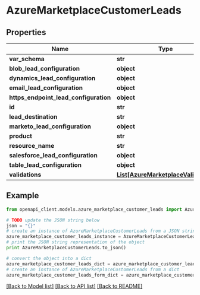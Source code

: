 # AzureMarketplaceCustomerLeads


## Properties
Name | Type | Description | Notes
------------ | ------------- | ------------- | -------------
**var_schema** | **str** |  | [optional] 
**blob_lead_configuration** | **object** |  | [optional] 
**dynamics_lead_configuration** | **object** |  | [optional] 
**email_lead_configuration** | **object** |  | [optional] 
**https_endpoint_lead_configuration** | **object** |  | [optional] 
**id** | **str** |  | [optional] 
**lead_destination** | **str** |  | [optional] 
**marketo_lead_configuration** | **object** |  | [optional] 
**product** | **str** |  | [optional] 
**resource_name** | **str** |  | [optional] 
**salesforce_lead_configuration** | **object** |  | [optional] 
**table_lead_configuration** | **object** |  | [optional] 
**validations** | [**List[AzureMarketplaceValidation]**](AzureMarketplaceValidation.md) |  | [optional] 

## Example

```python
from openapi_client.models.azure_marketplace_customer_leads import AzureMarketplaceCustomerLeads

# TODO update the JSON string below
json = "{}"
# create an instance of AzureMarketplaceCustomerLeads from a JSON string
azure_marketplace_customer_leads_instance = AzureMarketplaceCustomerLeads.from_json(json)
# print the JSON string representation of the object
print AzureMarketplaceCustomerLeads.to_json()

# convert the object into a dict
azure_marketplace_customer_leads_dict = azure_marketplace_customer_leads_instance.to_dict()
# create an instance of AzureMarketplaceCustomerLeads from a dict
azure_marketplace_customer_leads_form_dict = azure_marketplace_customer_leads.from_dict(azure_marketplace_customer_leads_dict)
```
[[Back to Model list]](../README.md#documentation-for-models) [[Back to API list]](../README.md#documentation-for-api-endpoints) [[Back to README]](../README.md)


